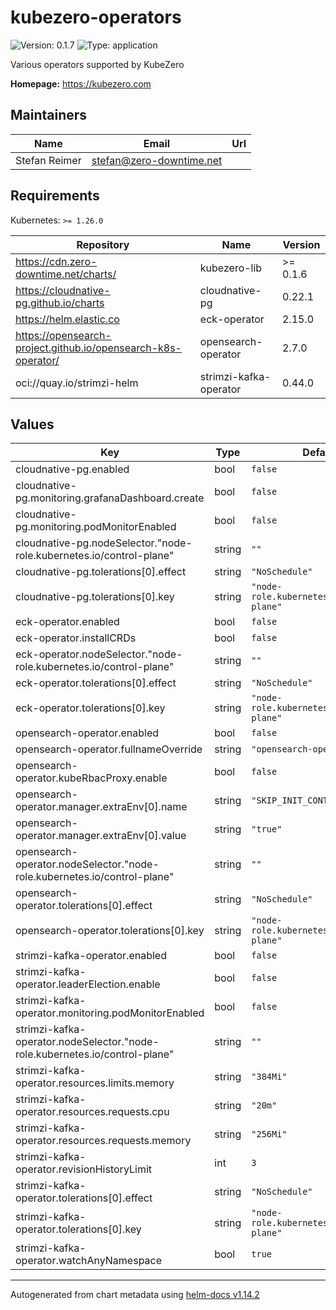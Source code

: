 # kubezero-operators

![Version: 0.1.7](https://img.shields.io/badge/Version-0.1.7-informational?style=flat-square) ![Type: application](https://img.shields.io/badge/Type-application-informational?style=flat-square)

Various operators supported by KubeZero

**Homepage:** <https://kubezero.com>

## Maintainers

| Name | Email | Url |
| ---- | ------ | --- |
| Stefan Reimer | <stefan@zero-downtime.net> |  |

## Requirements

Kubernetes: `>= 1.26.0`

| Repository | Name | Version |
|------------|------|---------|
| https://cdn.zero-downtime.net/charts/ | kubezero-lib | >= 0.1.6 |
| https://cloudnative-pg.github.io/charts | cloudnative-pg | 0.22.1 |
| https://helm.elastic.co | eck-operator | 2.15.0 |
| https://opensearch-project.github.io/opensearch-k8s-operator/ | opensearch-operator | 2.7.0 |
| oci://quay.io/strimzi-helm | strimzi-kafka-operator | 0.44.0 |

## Values

| Key | Type | Default | Description |
|-----|------|---------|-------------|
| cloudnative-pg.enabled | bool | `false` |  |
| cloudnative-pg.monitoring.grafanaDashboard.create | bool | `false` |  |
| cloudnative-pg.monitoring.podMonitorEnabled | bool | `false` |  |
| cloudnative-pg.nodeSelector."node-role.kubernetes.io/control-plane" | string | `""` |  |
| cloudnative-pg.tolerations[0].effect | string | `"NoSchedule"` |  |
| cloudnative-pg.tolerations[0].key | string | `"node-role.kubernetes.io/control-plane"` |  |
| eck-operator.enabled | bool | `false` |  |
| eck-operator.installCRDs | bool | `false` |  |
| eck-operator.nodeSelector."node-role.kubernetes.io/control-plane" | string | `""` |  |
| eck-operator.tolerations[0].effect | string | `"NoSchedule"` |  |
| eck-operator.tolerations[0].key | string | `"node-role.kubernetes.io/control-plane"` |  |
| opensearch-operator.enabled | bool | `false` |  |
| opensearch-operator.fullnameOverride | string | `"opensearch-operator"` |  |
| opensearch-operator.kubeRbacProxy.enable | bool | `false` |  |
| opensearch-operator.manager.extraEnv[0].name | string | `"SKIP_INIT_CONTAINER"` |  |
| opensearch-operator.manager.extraEnv[0].value | string | `"true"` |  |
| opensearch-operator.nodeSelector."node-role.kubernetes.io/control-plane" | string | `""` |  |
| opensearch-operator.tolerations[0].effect | string | `"NoSchedule"` |  |
| opensearch-operator.tolerations[0].key | string | `"node-role.kubernetes.io/control-plane"` |  |
| strimzi-kafka-operator.enabled | bool | `false` |  |
| strimzi-kafka-operator.leaderElection.enable | bool | `false` |  |
| strimzi-kafka-operator.monitoring.podMonitorEnabled | bool | `false` |  |
| strimzi-kafka-operator.nodeSelector."node-role.kubernetes.io/control-plane" | string | `""` |  |
| strimzi-kafka-operator.resources.limits.memory | string | `"384Mi"` |  |
| strimzi-kafka-operator.resources.requests.cpu | string | `"20m"` |  |
| strimzi-kafka-operator.resources.requests.memory | string | `"256Mi"` |  |
| strimzi-kafka-operator.revisionHistoryLimit | int | `3` |  |
| strimzi-kafka-operator.tolerations[0].effect | string | `"NoSchedule"` |  |
| strimzi-kafka-operator.tolerations[0].key | string | `"node-role.kubernetes.io/control-plane"` |  |
| strimzi-kafka-operator.watchAnyNamespace | bool | `true` |  |

----------------------------------------------
Autogenerated from chart metadata using [helm-docs v1.14.2](https://github.com/norwoodj/helm-docs/releases/v1.14.2)
